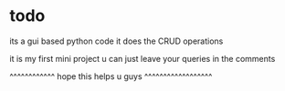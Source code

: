 # todo


its a gui based python code
it does the CRUD operations

it is my first mini project u can just leave your queries in the comments
 
^^^^^^^^^^^^ hope this helps u guys ^^^^^^^^^^^^^^^^^^
